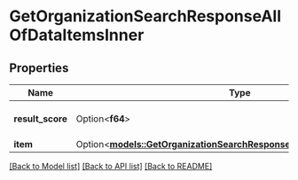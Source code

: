 # GetOrganizationSearchResponseAllOfDataItemsInner

## Properties

Name | Type | Description | Notes
------------ | ------------- | ------------- | -------------
**result_score** | Option<**f64**> | Search result relevancy | [optional]
**item** | Option<[**models::GetOrganizationSearchResponseAllOfDataItemsInnerItem**](GetOrganizationSearchResponse_allOf_data_items_inner_item.md)> |  | [optional]

[[Back to Model list]](../README.md#documentation-for-models) [[Back to API list]](../README.md#documentation-for-api-endpoints) [[Back to README]](../README.md)



